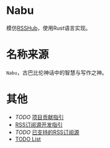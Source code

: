 # Nabu

模仿[RSSHub](https://github.com/DIYgod/RSSHub)，使用Rust语言实现。

# 名称来源

`Nabu`，古巴比伦神话中的智慧与写作之神。

# 其他

+ *TODO* [项目贡献指引](./docs/guides/contribute.md)
+ [RSS订阅源开发指引](./docs/guides/develop_feed_generator.md)
+ *TODO* [已支持的RSS订阅源](./docs/supported_feeds.md)
+ [TODO List](https://github.com/DCjanus/nabu/issues/3)
